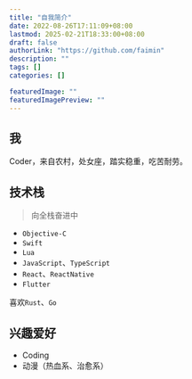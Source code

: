 ```yaml
---
title: "自我简介"
date: 2022-08-26T17:11:09+08:00
lastmod: 2025-02-21T18:33:00+08:00
draft: false
authorLink: "https://github.com/faimin"
description: ""
tags: []
categories: []

featuredImage: ""
featuredImagePreview: ""
---
```


## 我

Coder，来自农村，处女座，踏实稳重，吃苦耐劳。

## 技术栈

> 向全栈奋进中

-   `Objective-C`
-   `Swift`
-   `Lua`
-   `JavaScript`、`TypeScript`
-   `React`、`ReactNative`
-   `Flutter`

喜欢`Rust`、`Go`

## 兴趣爱好

- Coding
- 动漫（热血系、治愈系）
